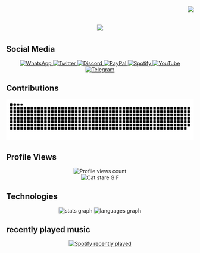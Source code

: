 <img align="right" src="https://visitor-badge.laobi.icu/badge?page_id=catsmoker.catsmoker" />

<h1 align="center">
    <img src="https://readme-typing-svg.herokuapp.com/?font=Righteous&size=35&center=true&vCenter=true&width=500&height=70&duration=4000&lines=Hi+There!+👋;+I'm+catsmoker!;" />
</h1>

## Social Media

<div align="center">
  <a href="https://web.whatsapp.com/send/?phone=212775804065&text&type=phone_number&app_absent=0">
    <img src="https://img.icons8.com/?size=100&id=16713&format=png&color=000000" width="60" height="60" alt="WhatsApp" />
  </a>
  <a href="https://twitter.com/CATSM0KER">
    <img src="https://img.icons8.com/?size=100&id=13963&format=png&color=000000" width="60" height="60" alt="Twitter" />
  </a>
  <a href="https://discord.com/invite/HQC5BwcXtS">
    <img src="https://img.icons8.com/?size=100&id=M725CLW4L7wE&format=png&color=000000" width="60" height="60" alt="Discord" />
  </a>
  <a href="https://www.paypal.com/paypalme/boulhada08">
    <img src="https://img.icons8.com/?size=100&id=13611&format=png&color=000000" width="60" height="60" alt="PayPal" />
  </a>
  <a href="https://open.spotify.com/user/317obkq2nnwlyrhsmgdtxo6cdodm">
    <img src="https://img.icons8.com/?size=100&id=63316&format=png&color=000000" width="60" height="60" alt="Spotify" />
  </a>
  <a href="https://www.youtube.com/@CATSM0KER?sub_confirmation=1">
    <img src="https://img.icons8.com/?size=100&id=19318&format=png&color=000000" width="60" height="60" alt="YouTube" />
  </a>
  <a href="https://t.me/CATSM0KER">
    <img src="https://img.icons8.com/?size=100&id=63306&format=png&color=000000" width="60" height="60" alt="Telegram" />
  </a>
</div>


## Contributions

<picture>
  <source media="(prefers-color-scheme: dark)" srcset="https://raw.githubusercontent.com/platane/snk/output/github-contribution-grid-snake-dark.svg" />
  <source media="(prefers-color-scheme: light)" srcset="https://raw.githubusercontent.com/platane/snk/output/github-contribution-grid-snake.svg" />
  <img alt="github contribution grid snake animation" src="https://raw.githubusercontent.com/platane/snk/output/github-contribution-grid-snake.svg" />
</picture>

## Profile Views
<div align="center">
  <img src="https://profile-counter.glitch.me/catsmoker/count.svg?" alt="Profile views count" />
</div>

<div align="center">
  <img height="500" width="100%" src="https://media.tenor.com/J2SMf2oW7XkAAAAi/cat-stare.gif" alt="Cat stare GIF">
</div>

## Technologies

<div align="center">
  <img src="https://github-readme-stats.vercel.app/api?username=catsmoker&hide_title=false&hide_rank=false&show_icons=true&include_all_commits=true&count_private=true&disable_animations=false&theme=dracula&locale=en&hide_border=false&order=1" height="150" alt="stats graph"  />
  <img src="https://github-readme-stats.vercel.app/api/top-langs?username=catsmoker&locale=en&hide_title=false&layout=compact&card_width=320&langs_count=5&theme=dracula&hide_border=false&order=2" height="150" alt="languages graph"  />
</div>

## recently played music

<div align="center">
  <a href="https://open.spotify.com/user/317obkq2nnwlyrhsmgdtxo6cdodm">
    <img src="https://spotify-recently-played-readme.vercel.app/api?user=317obkq2nnwlyrhsmgdtxo6cdodm&count=5&unique=true" alt="Spotify recently played"  />
  </a>
</div>

